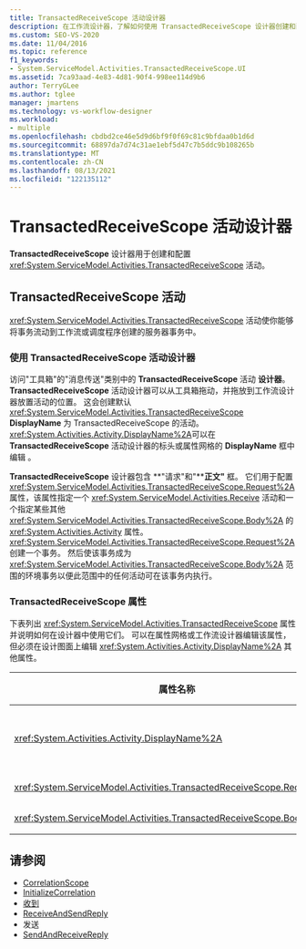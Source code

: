 ```yaml
---
title: TransactedReceiveScope 活动设计器
description: 在工作流设计器，了解如何使用 TransactedReceiveScope 设计器创建和配置 TransactedReceiveScope 活动。
ms.custom: SEO-VS-2020
ms.date: 11/04/2016
ms.topic: reference
f1_keywords:
- System.ServiceModel.Activities.TransactedReceiveScope.UI
ms.assetid: 7ca93aad-4e83-4d81-90f4-998ee114d9b6
author: TerryGLee
ms.author: tglee
manager: jmartens
ms.technology: vs-workflow-designer
ms.workload:
- multiple
ms.openlocfilehash: cbdbd2ce46e5d9d6bf9f0f69c81c9bfdaa0b1d6d
ms.sourcegitcommit: 68897da7d74c31ae1ebf5d47c7b5ddc9b108265b
ms.translationtype: MT
ms.contentlocale: zh-CN
ms.lasthandoff: 08/13/2021
ms.locfileid: "122135112"
---
```

# <a name="transactedreceivescope-activity-designer"></a>TransactedReceiveScope 活动设计器

**TransactedReceiveScope** 设计器用于创建和配置 <xref:System.ServiceModel.Activities.TransactedReceiveScope> 活动。

## <a name="the-transactedreceivescope-activity"></a>TransactedReceiveScope 活动

<xref:System.ServiceModel.Activities.TransactedReceiveScope> 活动使你能够将事务流动到工作流或调度程序创建的服务器事务中。

### <a name="using-the-transactedreceivescope-activity-designer"></a>使用 TransactedReceiveScope 活动设计器

访问"工具箱"的"消息传送"类别中的 **TransactedReceiveScope** 活动 **设计器**。 **TransactedReceiveScope** 活动设计器可以从工具箱拖动，并拖放到工作流设计器放置活动的位置。 这会创建默认 <xref:System.ServiceModel.Activities.TransactedReceiveScope> **DisplayName** 为 TransactedReceiveScope 的活动。 <xref:System.Activities.Activity.DisplayName%2A>可以在 **TransactedReceiveScope** 活动设计器的标头或属性网格的 **DisplayName** 框中编辑 。

**TransactedReceiveScope** 设计器包含 **"请求"和"****正文"** 框。 它们用于配置 <xref:System.ServiceModel.Activities.TransactedReceiveScope.Request%2A> 属性，该属性指定一个 <xref:System.ServiceModel.Activities.Receive> 活动和一个指定某些其他 <xref:System.ServiceModel.Activities.TransactedReceiveScope.Body%2A> 的 <xref:System.Activities.Activity> 属性。 <xref:System.ServiceModel.Activities.TransactedReceiveScope.Request%2A> 创建一个事务。 然后使该事务成为 <xref:System.ServiceModel.Activities.TransactedReceiveScope.Body%2A> 范围的环境事务以便此范围中的任何活动可在该事务内执行。

### <a name="the-transactedreceivescope-properties"></a>TransactedReceiveScope 属性

下表列出 <xref:System.ServiceModel.Activities.TransactedReceiveScope> 属性并说明如何在设计器中使用它们。 可以在属性网格或工作流设计器编辑该属性，但必须在设计图面上编辑 <xref:System.Activities.Activity.DisplayName%2A> 其他属性。

|属性名称|必选|使用情况|
|-|--------------|-|
|<xref:System.Activities.Activity.DisplayName%2A>|错误|<xref:System.ServiceModel.Activities.TransactedReceiveScope> 活动的可选友好名称。 默认值为 TransactedReceiveScope。<br /><br /> 虽然 <xref:System.Activities.Activity.DisplayName%2A> 名称不是绝对必需的，但最好使用显示名称。|
|<xref:System.ServiceModel.Activities.TransactedReceiveScope.Request%2A>|正确|将 <xref:System.ServiceModel.Activities.Receive> 活动放入活动设计器 **图** 面上的 Request 块。|
|<xref:System.ServiceModel.Activities.TransactedReceiveScope.Body%2A>|错误|将 <xref:System.Activities.Activity> 放入活动 **设计器图** 面上的 Body 块。|

## <a name="see-also"></a>请参阅

- [CorrelationScope](../workflow-designer/correlationscope-activity-designer.md)
- [InitializeCorrelation](../workflow-designer/initializecorrelation-activity-designer.md)
- [收到](../workflow-designer/receive-activity-designer.md)
- [ReceiveAndSendReply](../workflow-designer/receiveandsendreply-template-designer.md)
- 发送
- [SendAndReceiveReply](../workflow-designer/sendandreceivereply-template-designer.md)